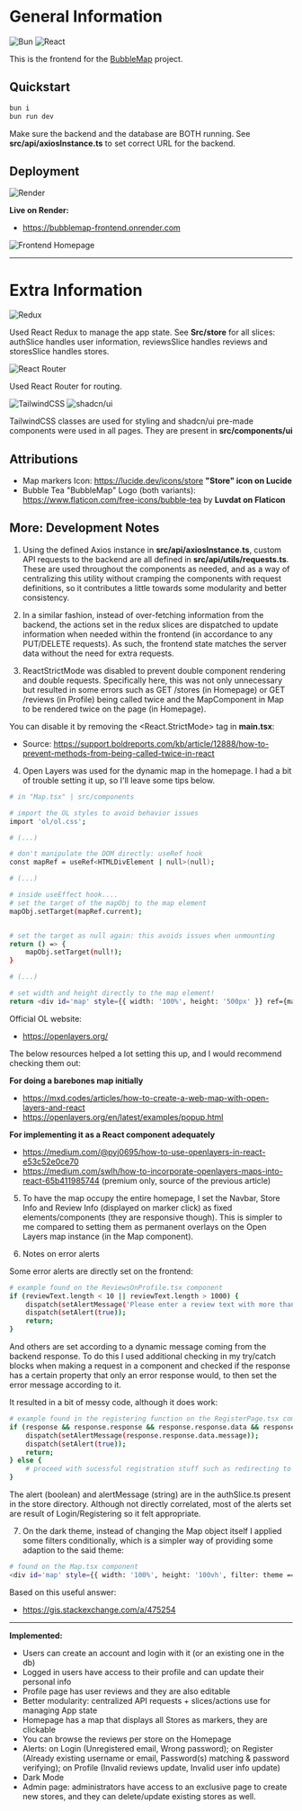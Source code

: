 # General Information

![Bun](https://img.shields.io/badge/Bun-%23000000.svg?style=for-the-badge&logo=bun&logoColor=white)
![React](https://img.shields.io/badge/react-%2320232a.svg?style=for-the-badge&logo=react&logoColor=%2361DAFB)

This is the frontend for the [BubbleMap](https://github.com/SebilleK/BubbleMap) project.

## Quickstart

```bash
bun i
bun run dev
```

Make sure the backend and the database are BOTH running.
See **src/api/axiosInstance.ts** to set correct URL for the backend.

## Deployment

![Render](https://img.shields.io/badge/Render-%46E3B7.svg?style=for-the-badge&logo=render&logoColor=white)

**Live on Render:**

- https://bubblemap-frontend.onrender.com

![Frontend Homepage](src/assets/frontend-example.gif)

---

# Extra Information

![Redux](https://img.shields.io/badge/redux-%23593d88.svg?style=for-the-badge&logo=redux&logoColor=white)

Used React Redux to manage the app state. See **Src/store** for all slices: authSlice handles user information, reviewsSlice handles reviews and storesSlice handles stores.

![React Router](https://img.shields.io/badge/React_Router-CA4245?style=for-the-badge&logo=react-router&logoColor=white)

Used React Router for routing.

![TailwindCSS](https://img.shields.io/badge/tailwindcss-%2338B2AC.svg?style=for-the-badge&logo=tailwind-css&logoColor=white)
![shadcn/ui](https://img.shields.io/badge/shadcn/ui%20%20-8A2BE2?link=https://ui.shadcn.com/)

TailwindCSS classes are used for styling and shadcn/ui pre-made components were used in all pages. They are present in **src/components/ui**

## Attributions

- Map markers Icon: https://lucide.dev/icons/store **"Store" icon on Lucide**
- Bubble Tea "BubbleMap" Logo (both variants): https://www.flaticon.com/free-icons/bubble-tea by **Luvdat on Flaticon**

## More: Development Notes

1. Using the defined Axios instance in **src/api/axiosInstance.ts**, custom API requests to the backend are all defined in **src/api/utils/requests.ts**. These are used throughout the components as needed, and as a way of centralizing this utility without cramping the components with request definitions, so it contributes a little towards some modularity and better consistency.

2. In a similar fashion, instead of over-fetching information from the backend, the actions set in the redux slices are dispatched to update information when needed within the frontend (in accordance to any PUT/DELETE requests). As such, the frontend state matches the server data without the need for extra requests.

3. ReactStrictMode was disabled to prevent double component rendering and double requests. Specifically here, this was not only unnecessary but resulted in some errors such as GET /stores (in Homepage) or GET /reviews (in Profile) being called twice and the MapComponent in Map to be rendered twice on the page (in Homepage).

You can disable it by removing the <React.StrictMode> tag in **main.tsx**:

- Source: https://support.boldreports.com/kb/article/12888/how-to-prevent-methods-from-being-called-twice-in-react

4. Open Layers was used for the dynamic map in the homepage. I had a bit of trouble setting it up, so I'll leave some tips below.

```bash
# in "Map.tsx" | src/components

# import the OL styles to avoid behavior issues
import 'ol/ol.css';

# (...)

# don't manipulate the DOM directly: useRef hook
const mapRef = useRef<HTMLDivElement | null>(null);

# (...)

# inside useEffect hook....
# set the target of the mapObj to the map element
mapObj.setTarget(mapRef.current);


# set the target as null again: this avoids issues when unmounting
return () => {
	mapObj.setTarget(null!);
}

# (...)

# set width and height directly to the map element!
return <div id='map' style={{ width: '100%', height: '500px' }} ref={mapRef}></div>;
```

Official OL website:

- https://openlayers.org/

The below resources helped a lot setting this up, and I would recommend checking them out:

**For doing a barebones map initially**

- https://mxd.codes/articles/how-to-create-a-web-map-with-open-layers-and-react
- https://openlayers.org/en/latest/examples/popup.html

**For implementing it as a React component adequately**

- https://medium.com/@pyj0695/how-to-use-openlayers-in-react-e53c52e0ce70
- https://medium.com/swlh/how-to-incorporate-openlayers-maps-into-react-65b411985744 (premium only, source of the previous article)

5. To have the map occupy the entire homepage, I set the Navbar, Store Info and Review Info (displayed on marker click) as fixed elements/components (they are responsive though). This is simpler to me compared to setting them as permanent overlays on the Open Layers map instance (in the Map component).

6. Notes on error alerts

Some error alerts are directly set on the frontend:

```bash
# example found on the ReviewsOnProfile.tsx component
if (reviewText.length < 10 || reviewText.length > 1000) {
	dispatch(setAlertMessage('Please enter a review text with more than 10 characters and less than 500 characters'));
	dispatch(setAlert(true));
	return;
}
```

And others are set according to a dynamic message coming from the backend response. To do this I used additional checking in my try/catch blocks when making a request in a component and checked if the response has a certain property that only an error response would, to then set the error message according to it.

It resulted in a bit of messy code, although it does work:

```bash
# example found in the registering function on the RegisterPage.tsx component
if (response && response.response && response.response.data && response.response.data.name) {
	dispatch(setAlertMessage(response.response.data.message));
	dispatch(setAlert(true));
	return;
} else {
	# proceed with sucessful registration stuff such as redirecting to login....
}
```

The alert (boolean) and alertMessage (string) are in the authSlice.ts present in the store directory. Although not directly correlated, most of the alerts set are result of Login/Registering so it felt appropriate.

7. On the dark theme, instead of changing the Map object itself I applied some filters conditionally, which is a simpler way of providing some adaption to the said theme:

```bash
# found on the Map.tsx component
<div id='map' style={{ width: '100%', height: '100vh', filter: theme === 'dark' ? 'grayscale(50%) brightness(0.8) contrast(1.5)' : 'brightness(1)' }} ref={mapRef}></div>
```

Based on this useful answer:

- https://gis.stackexchange.com/a/475254

---

**Implemented:**

- Users can create an account and login with it (or an existing one in the db)
- Logged in users have access to their profile and can update their personal info
- Profile page has user reviews and they are also editable
- Better modularity: centralized API requests + slices/actions use for managing App state
- Homepage has a map that displays all Stores as markers, they are clickable
- You can browse the reviews per store on the Homepage
- Alerts: on Login (Unregistered email, Wrong password); on Register (Already existing username or email, Password(s) matching & password verifying); on Profile (Invalid reviews update, Invalid user info update)
- Dark Mode
- Admin page: administrators have access to an exclusive page to create new stores, and they can delete/update existing stores as well.